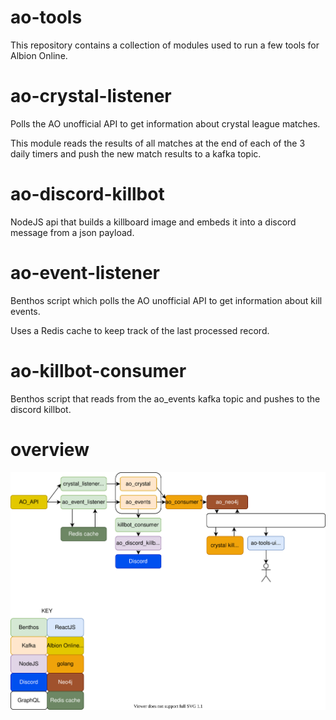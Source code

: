 # ao-tools

This repository contains a collection of modules used to run a few tools for Albion Online.

# ao-crystal-listener

Polls the AO unofficial API to get information about crystal league matches.

This module reads the results of all matches at the end of each of the
3 daily timers and push the new match results to a kafka topic.

# ao-discord-killbot

NodeJS api that builds a killboard image and embeds it into a discord message from a json payload.

# ao-event-listener

Benthos script which polls the AO unofficial API to get information about kill events.

Uses a Redis cache to keep track of the last processed record.

# ao-killbot-consumer

Benthos script that reads from the ao_events kafka topic and pushes to the discord killbot.

# overview

![diagram.svg](diagram.svg)

